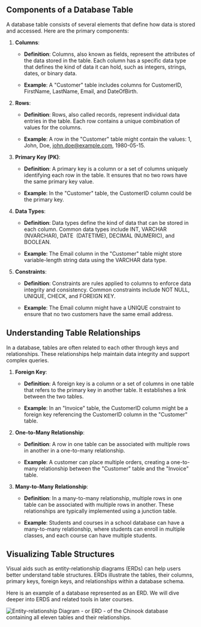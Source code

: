 ## **Components of a Database Table**

A database table consists of several elements that define how data is stored and accessed. Here are the primary components:

1. **Columns**:
    
    - **Definition**: Columns, also known as fields, represent the attributes of the data stored in the table. Each column has a specific data type that defines the kind of data it can hold, such as integers, strings, dates, or binary data.
        
    - **Example**: A "Customer" table includes columns for CustomerID, FirstName, LastName, Email, and DateOfBirth.
        
2. **Rows**:
    
    - **Definition**: Rows, also called records, represent individual data entries in the table. Each row contains a unique combination of values for the columns.
        
    - **Example**: A row in the "Customer" table might contain the values: 1, John, Doe, john.doe@example.com, 1980-05-15.
        
3. **Primary Key (PK)**:
    
    - **Definition**: A primary key is a column or a set of columns uniquely identifying each row in the table. It ensures that no two rows have the same primary key value.
        
    - **Example**: In the "Customer" table, the CustomerID column could be the primary key.
        
4. **Data Types**:
    
    - **Definition**: Data types define the kind of data that can be stored in each column. Common data types include INT, VARCHAR (NVARCHAR), DATE  (DATETIME), DECIMAL (NUMERIC), and BOOLEAN.
        
    - **Example**: The Email column in the "Customer" table might store variable-length string data using the VARCHAR data type.
        
5. **Constraints**:
    
    - **Definition**: Constraints are rules applied to columns to enforce data integrity and consistency. Common constraints include NOT NULL, UNIQUE, CHECK, and FOREIGN KEY.
        
    - **Example**: The Email column might have a UNIQUE constraint to ensure that no two customers have the same email address.


## **Understanding Table Relationships**

In a database, tables are often related to each other through keys and relationships. These relationships help maintain data integrity and support complex queries.

1. **Foreign Key**:
    
    - **Definition**: A foreign key is a column or a set of columns in one table that refers to the primary key in another table. It establishes a link between the two tables.
        
    - **Example**: In an "Invoice" table, the CustomerID column might be a foreign key referencing the CustomerID column in the "Customer" table.
        
2. **One-to-Many Relationship**:
    
    - **Definition**: A row in one table can be associated with multiple rows in another in a one-to-many relationship.
        
    - **Example**: A customer can place multiple orders, creating a one-to-many relationship between the "Customer" table and the "Invoice" table.
        
3. **Many-to-Many Relationship**:
    
    - **Definition**: In a many-to-many relationship, multiple rows in one table can be associated with multiple rows in another. These relationships are typically implemented using a junction table.
        
    - **Example**: Students and courses in a school database can have a many-to-many relationship, where students can enroll in multiple classes, and each course can have multiple students.
        

## **Visualizing Table Structures**

Visual aids such as entity-relationship diagrams (ERDs) can help users better understand table structures. ERDs illustrate the tables, their columns, primary keys, foreign keys, and relationships within a database schema.

Here is an example of a database represented as an ERD. We will dive deeper into ERDS and related tools in later courses. 

![Entity-relationship Diagram - or ERD - of the Chinook database containing all eleven tables and their relationships.](https://d3c33hcgiwev3.cloudfront.net/imageAssetProxy.v1/_76504cf09be54ff6b92f72aff81934f4_MSFT-SQL-M1-L2-Chinook-ERD.png?expiry=1753401600000&hmac=C_aQdMbU19bPoFPu4cvwz-JaF3Hv-dU-8CMWa4z4BBo)